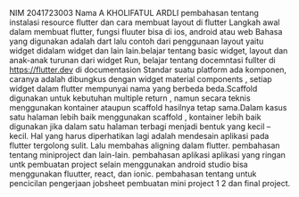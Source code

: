 NIM 2041723003
Nama A KHOLIFATUL ARDLI
pembahasan tentang instalasi resource flutter dan cara membuat layout di flutter
Langkah awal dalam membuat flutter, fungsi fluuter bisa di ios, android atau web Bahasa yang digunakan adalah dart lalu contoh dari penggunaan layout yaitu widget didalam widget dan lain lain.belajar tentang basic widget, layout dan anak-anak turunan dari widget Run, belajar tentang docemntasi fullter di https://flutter.dev di documentasion
Standar suatu platform ada komponen, caranya adalah dibungkus dengan widget material components , setiap widget dalam flutter mempunyai nama yang berbeda beda.Scaffold 
digunakan untuk kebutuhan multiple return , namun secara teknis menggunakan kontainer ataupun scaffold hasilnya tetap sama.Dalam kasus satu halaman lebih baik menggunakan scaffold , kontainer lebih baik digunakan jika dalam satu halaman terbagi menjadi bentuk yang kecil – kecil. Hal yang harus diperhatikan lagi adalah mendesain aplikasi pada flutter 
tergolong sulit. Lalu membahas aligning dalam flutter. pembahasan tentang miniproject dan lain-lain. pembahasan aplikasi aplikasi yang ringan untk pembuatan project selain menggunakan android studio bisa menggunakan fluutter, react, dan ionic. pembahasan tentang untuk pencicilan pengerjaan jobsheet pembuatan mini project 1 2 dan final project.  

       

